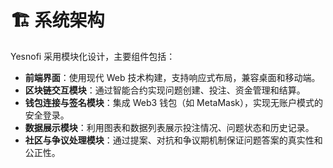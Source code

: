 # 🏗️ 系统架构

Yesnofi 采用模块化设计，主要组件包括：

* **前端界面**：使用现代 Web 技术构建，支持响应式布局，兼容桌面和移动端。
* **区块链交互模块**：通过智能合约实现问题创建、投注、资金管理和结算。
* **钱包连接与签名模块**：集成 Web3 钱包（如 MetaMask），实现无账户模式的安全登录。
* **数据展示模块**：利用图表和数据列表展示投注情况、问题状态和历史记录。
* **社区与争议处理模块**：通过提案、对抗和争议期机制保证问题答案的真实性和公正性。
